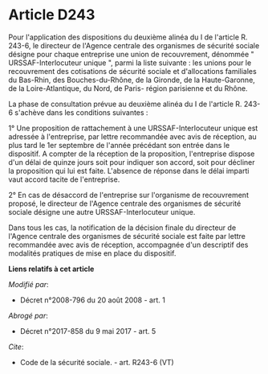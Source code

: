 # Article D243

Pour l'application des dispositions du deuxième alinéa du I de l'article R. 243-6, le directeur de l'Agence centrale des
organismes de sécurité sociale désigne pour chaque entreprise une union de recouvrement, dénommée " URSSAF-Interlocuteur
unique ", parmi la liste suivante : les unions pour le recouvrement des cotisations de sécurité sociale et d'allocations
familiales du Bas-Rhin, des Bouches-du-Rhône, de la Gironde, de la Haute-Garonne, de la Loire-Atlantique, du Nord, de Paris-
région parisienne et du Rhône. 

La phase de consultation prévue au deuxième alinéa du I de l'article R. 243-6 s'achève dans les conditions suivantes : 

1° Une proposition de rattachement à une URSSAF-Interlocuteur unique est adressée à l'entreprise, par lettre recommandée avec
avis de réception, au plus tard le 1er septembre de l'année précédant son entrée dans le dispositif. A compter de la
réception de la proposition, l'entreprise dispose d'un délai de quinze jours soit pour indiquer son accord, soit pour
décliner la proposition qui lui est faite. L'absence de réponse dans le délai imparti vaut accord tacite de l'entreprise. 

2° En cas de désaccord de l'entreprise sur l'organisme de recouvrement proposé, le directeur de l'Agence centrale des
organismes de sécurité sociale désigne une autre URSSAF-Interlocuteur unique. 

Dans tous les cas, la notification de la décision finale du directeur de l'Agence centrale des organismes de sécurité sociale
est faite par lettre recommandée avec avis de réception, accompagnée d'un descriptif des modalités pratiques de mise en place
du dispositif.

**Liens relatifs à cet article**

_Modifié par_:

  - Décret n°2008-796  du 20 août 2008 - art. 1

_Abrogé par_:

  - Décret n°2017-858 du 9 mai 2017 - art. 5

_Cite_:

  - Code de la sécurité sociale. - art. R243-6 (VT)
